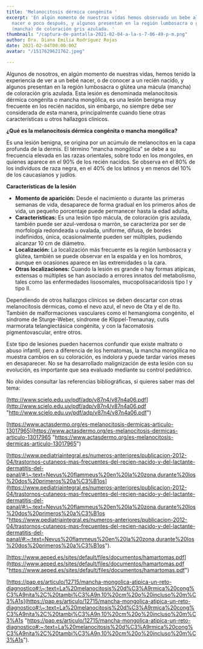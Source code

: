 ```yaml
---
title: 'Melanocitosis dérmica congénita '
excerpt: 'En algún momento de nuestras vidas hemos observado un bebe al momento de
  nacer o poco después, y algunos presentan en la región lumbosacra o glútea una mácula
  (mancha) de coloración gris azulada. '
thumbnail: "/captura-de-pantalla-2021-02-04-a-la-s-7-06-49-p-m.png"
author: Dra. Diana Emilia Rodríguez Rojas
date: 2021-02-04T00:00:00Z
avatar: "/1517629621762.jpeg"

---
```

Algunos de nosotros, en algún momento de nuestras vidas, hemos tenido la experiencia de ver a un bebé nacer, o de conocer a un recién nacido, y algunos presentan en la región lumbosacra o glútea una mácula (mancha) de coloración gris azulada. Esta lesión es denominada melanocitosis dérmica congénita o mancha mongólica, es una lesión benigna muy frecuente en los recién nacidos, sin embargo, no siempre debe ser considerada de esta manera, principalmente cuando tiene otras características u otros hallazgos clínicos.

**¿Qué es la melanocitosis dérmica congénita o mancha mongólica?**

Es una lesión benigna, se origina por un acúmulo de melanocitos en la capa profunda de la dermis. El término “mancha mongólica” se debe a su frecuencia elevada en las razas orientales, sobre todo en los mongoles, en quienes aparece en el 90% de los recién nacidos. Se observa en el 80% de los individuos de raza negra, en el 40% de los latinos y en menos del 10% de los caucasianos y judíos.

**Características de la lesión**

* **Momento de aparición:** Desde el nacimiento o durante las primeras semanas de vida, desaparece de forma gradual en los primeros años de vida, un pequeño porcentaje puede permanecer hasta la edad adulta,
* **Características:** Es una lesión tipo mácula, de coloración gris azulada, también puede ser azul-verdosa o marrón, se caracteriza por ser de morfología redondeada u ovalada, uniforme, difusa, de bordes indefinidos, única, ocasionalmente pueden ser múltiples, pudiendo alcanzar 10 cm de diámetro.
* **Localización:** La localización más frecuente es la región lumbosacra y glútea, también se puede observar en la espalda y en los hombros, aunque en ocasiones aparece en las extremidades o la cara.
* **Otras localizaciones:** Cuando la lesión es grande o hay formas atípicas, extensas o múltiples se han asociado a errores innatos del metabolismo, tales como las enfermedades lisosomales, mucopolisacaridosis tipo I y tipo II.

Dependiendo de otros hallazgos clínicos se deben descartar con otras melanocitosis dérmicas, como el nevo azul, el nevo de Ota y el de Ito. También de malformaciones vasculares como el hemangioma congénito, el síndrome de Sturge-Weber, síndrome de Klippel-Trenaunay, cutis marmorata telangiectásica congénita, y con la facomatosis pigmentovascular, entre otros.

Este tipo de lesiones pueden hacernos confundir que existe maltrato o abuso infantil, pero a diferencia de los hematomas, la mancha mongólica no muestra cambios en su coloración, es indolora y puede tardar varios meses en desaparecer. No se ha desarrollado malignización de esta lesión con su evolución, es importante que sea evaluado mediante su control pediátrico.

No olvides consultar las referencias bibliográficas, si quieres saber mas del tema:

[http://www.scielo.edu.uy/pdf/adp/v87n4/v87n4a06.pdf](http://www.scielo.edu.uy/pdf/adp/v87n4/v87n4a06.pdf "http://www.scielo.edu.uy/pdf/adp/v87n4/v87n4a06.pdf")

[https://www.actasdermo.org/es-melanocitosis-dermicas-articulo-13017965](https://www.actasdermo.org/es-melanocitosis-dermicas-articulo-13017965 "https://www.actasdermo.org/es-melanocitosis-dermicas-articulo-13017965")

[https://www.pediatriaintegral.es/numeros-anteriores/publicacion-2012-04/trastornos-cutaneos-mas-frecuentes-del-recien-nacido-y-del-lactante-dermatitis-del-panal/#:\~:text=Nevus%20flammeus%20en%20la%20zona,durante%20los%20dos%20primeros%20a%C3%B1os](https://www.pediatriaintegral.es/numeros-anteriores/publicacion-2012-04/trastornos-cutaneos-mas-frecuentes-del-recien-nacido-y-del-lactante-dermatitis-del-panal/#:\~:text=Nevus%20flammeus%20en%20la%20zona,durante%20los%20dos%20primeros%20a%C3%B1os "https://www.pediatriaintegral.es/numeros-anteriores/publicacion-2012-04/trastornos-cutaneos-mas-frecuentes-del-recien-nacido-y-del-lactante-dermatitis-del-panal/#:~:text=Nevus%20flammeus%20en%20la%20zona,durante%20los%20dos%20primeros%20a%C3%B1os").

[https://www.aeped.es/sites/default/files/documentos/hamartomas.pdf](https://www.aeped.es/sites/default/files/documentos/hamartomas.pdf "https://www.aeped.es/sites/default/files/documentos/hamartomas.pdf")

[https://pap.es/articulo/12715/mancha-mongolica-atipica-un-reto-diagnostico#:\~:text=La%20melanocitosis%20d%C3%A9rmica%20cong%C3%A9nita%2C%20tambi%C3%A9n,10%20cm%20o%20incluso%20m%C3%A1s](https://pap.es/articulo/12715/mancha-mongolica-atipica-un-reto-diagnostico#:\~:text=La%20melanocitosis%20d%C3%A9rmica%20cong%C3%A9nita%2C%20tambi%C3%A9n,10%20cm%20o%20incluso%20m%C3%A1s "https://pap.es/articulo/12715/mancha-mongolica-atipica-un-reto-diagnostico#:~:text=La%20melanocitosis%20d%C3%A9rmica%20cong%C3%A9nita%2C%20tambi%C3%A9n,10%20cm%20o%20incluso%20m%C3%A1s").